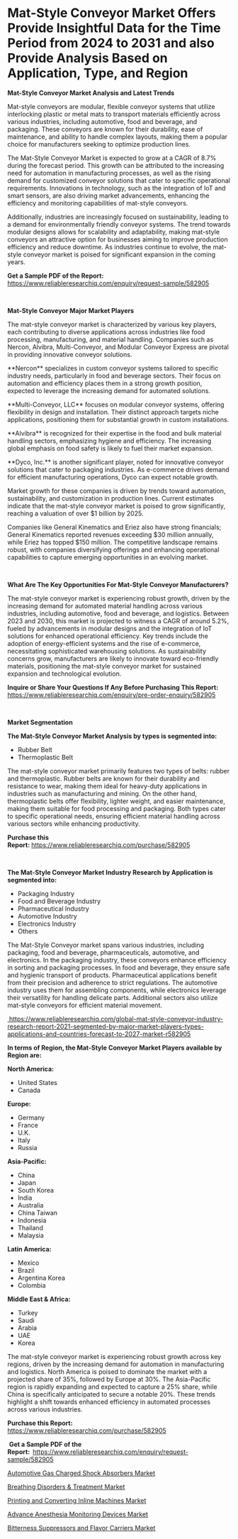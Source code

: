 <p><h1>Mat-Style Conveyor Market Offers Provide Insightful Data for the Time Period from 2024 to 2031 and also Provide Analysis Based on Application, Type, and Region</h1></p><p><strong>Mat-Style Conveyor Market Analysis and Latest Trends</strong></p>
<p><p>Mat-style conveyors are modular, flexible conveyor systems that utilize interlocking plastic or metal mats to transport materials efficiently across various industries, including automotive, food and beverage, and packaging. These conveyors are known for their durability, ease of maintenance, and ability to handle complex layouts, making them a popular choice for manufacturers seeking to optimize production lines.</p><p>The Mat-Style Conveyor Market is expected to grow at a CAGR of 8.7% during the forecast period. This growth can be attributed to the increasing need for automation in manufacturing processes, as well as the rising demand for customized conveyor solutions that cater to specific operational requirements. Innovations in technology, such as the integration of IoT and smart sensors, are also driving market advancements, enhancing the efficiency and monitoring capabilities of mat-style conveyors.</p><p>Additionally, industries are increasingly focused on sustainability, leading to a demand for environmentally friendly conveyor systems. The trend towards modular designs allows for scalability and adaptability, making mat-style conveyors an attractive option for businesses aiming to improve production efficiency and reduce downtime. As industries continue to evolve, the mat-style conveyor market is poised for significant expansion in the coming years.</p></p>
<p><strong>Get a Sample PDF of the Report:&nbsp;</strong> <a href="https://www.reliableresearchiq.com/enquiry/request-sample/582905?utm_campaign=100&utm_medium=2&utm_source=Github&utm_content=ia&utm_term=09122024&utm_id=mat-style-conveyor">https://www.reliableresearchiq.com/enquiry/request-sample/582905</a></p>
<p>&nbsp;</p>
<p><strong>Mat-Style Conveyor Major Market Players</strong></p>
<p><p>The mat-style conveyor market is characterized by various key players, each contributing to diverse applications across industries like food processing, manufacturing, and material handling. Companies such as Nercon, Alvibra, Multi-Conveyor, and Modular Conveyor Express are pivotal in providing innovative conveyor solutions.</p><p>**Nercon** specializes in custom conveyor systems tailored to specific industry needs, particularly in food and beverage sectors. Their focus on automation and efficiency places them in a strong growth position, expected to leverage the increasing demand for automated solutions.</p><p>**Multi-Conveyor, LLC** focuses on modular conveyor systems, offering flexibility in design and installation. Their distinct approach targets niche applications, positioning them for substantial growth in custom installations. </p><p>**Alvibra** is recognized for their expertise in the food and bulk material handling sectors, emphasizing hygiene and efficiency. The increasing global emphasis on food safety is likely to fuel their market expansion.</p><p>**Dyco, Inc.** is another significant player, noted for innovative conveyor solutions that cater to packaging industries. As e-commerce drives demand for efficient manufacturing operations, Dyco can expect notable growth.</p><p>Market growth for these companies is driven by trends toward automation, sustainability, and customization in production lines. Current estimates indicate that the mat-style conveyor market is poised to grow significantly, reaching a valuation of over $1 billion by 2025.</p><p>Companies like General Kinematics and Eriez also have strong financials; General Kinematics reported revenues exceeding $30 million annually, while Eriez has topped $150 million. The competitive landscape remains robust, with companies diversifying offerings and enhancing operational capabilities to capture emerging opportunities in an evolving market.</p></p>
<p>&nbsp;</p>
<p><strong>What Are The Key Opportunities For Mat-Style Conveyor Manufacturers?</strong></p>
<p><p>The mat-style conveyor market is experiencing robust growth, driven by the increasing demand for automated material handling across various industries, including automotive, food and beverage, and logistics. Between 2023 and 2030, this market is projected to witness a CAGR of around 5.2%, fueled by advancements in modular designs and the integration of IoT solutions for enhanced operational efficiency. Key trends include the adoption of energy-efficient systems and the rise of e-commerce, necessitating sophisticated warehousing solutions. As sustainability concerns grow, manufacturers are likely to innovate toward eco-friendly materials, positioning the mat-style conveyor market for sustained expansion and technological evolution.</p></p>
<p><strong>Inquire or Share Your Questions If Any Before Purchasing This Report:</strong> <a href="https://www.reliableresearchiq.com/enquiry/pre-order-enquiry/582905?utm_campaign=100&utm_medium=2&utm_source=Github&utm_content=ia&utm_term=09122024&utm_id=mat-style-conveyor">https://www.reliableresearchiq.com/enquiry/pre-order-enquiry/582905</a></p>
<p>&nbsp;</p>
<p><strong>Market Segmentation</strong></p>
<p><strong>The Mat-Style Conveyor Market Analysis by types is segmented into:</strong></p>
<p><ul><li>Rubber Belt</li><li>Thermoplastic Belt</li></ul></p>
<p><p>The mat-style conveyor market primarily features two types of belts: rubber and thermoplastic. Rubber belts are known for their durability and resistance to wear, making them ideal for heavy-duty applications in industries such as manufacturing and mining. On the other hand, thermoplastic belts offer flexibility, lighter weight, and easier maintenance, making them suitable for food processing and packaging. Both types cater to specific operational needs, ensuring efficient material handling across various sectors while enhancing productivity.</p></p>
<p><strong>Purchase this Report:&nbsp;</strong><a href="https://www.reliableresearchiq.com/purchase/582905?utm_campaign=100&utm_medium=2&utm_source=Github&utm_content=ia&utm_term=09122024&utm_id=mat-style-conveyor">https://www.reliableresearchiq.com/purchase/582905</a></p>
<p>&nbsp;</p>
<p><strong>The Mat-Style Conveyor Market Industry Research by Application is segmented into:</strong></p>
<p><ul><li>Packaging Industry</li><li>Food and Beverage Industry</li><li>Pharmaceutical Industry</li><li>Automotive Industry</li><li>Electronics Industry</li><li>Others</li></ul></p>
<p><p>The Mat-Style Conveyor market spans various industries, including packaging, food and beverage, pharmaceuticals, automotive, and electronics. In the packaging industry, these conveyors enhance efficiency in sorting and packaging processes. In food and beverage, they ensure safe and hygienic transport of products. Pharmaceutical applications benefit from their precision and adherence to strict regulations. The automotive industry uses them for assembling components, while electronics leverage their versatility for handling delicate parts. Additional sectors also utilize mat-style conveyors for efficient material movement.</p></p>
<p><a href="https://www.reliableresearchiq.com/global-mat-style-conveyor-industry-research-report-2021-segmented-by-major-market-players-types-applications-and-countries-forecast-to-2027-market-r582905?utm_campaign=100&utm_medium=2&utm_source=Github&utm_content=ia&utm_term=09122024&utm_id=mat-style-conveyor">&nbsp;https://www.reliableresearchiq.com/global-mat-style-conveyor-industry-research-report-2021-segmented-by-major-market-players-types-applications-and-countries-forecast-to-2027-market-r582905</a></p>
<p><strong>In terms of Region, the Mat-Style Conveyor Market Players available by Region are:</strong></p>
<p>
    <p> <strong> North America: </strong>
        <ul>
            <li>United States</li>
            <li>Canada</li>
        </ul>
        </p> 
    <p> <strong> Europe: </strong>
        <ul>
            <li>Germany</li>
            <li>France</li>
            <li>U.K.</li>
            <li>Italy</li>
            <li>Russia</li>
        </ul>
        </p> 
    <p> <strong> Asia-Pacific: </strong>
        <ul>
            <li>China</li>
            <li>Japan</li>
            <li>South Korea</li>
            <li>India</li>
            <li>Australia</li>
            <li>China Taiwan</li>
            <li>Indonesia</li>
            <li>Thailand</li>
            <li>Malaysia</li>
        </ul>
        </p> 
    <p> <strong> Latin America: </strong>
        <ul>
            <li>Mexico</li>
            <li>Brazil</li>
            <li>Argentina Korea</li>
            <li>Colombia</li>
        </ul>
        </p> 
    <p> <strong> Middle East & Africa: </strong>
        <ul>
            <li>Turkey</li>
            <li>Saudi</li>
            <li>Arabia</li>
            <li>UAE</li>
            <li>Korea</li>
        </ul>
    </p>
    </p>
<p><p>The mat-style conveyor market is experiencing robust growth across key regions, driven by the increasing demand for automation in manufacturing and logistics. North America is poised to dominate the market with a projected share of 35%, followed by Europe at 30%. The Asia-Pacific region is rapidly expanding and expected to capture a 25% share, while China is specifically anticipated to secure a notable 20%. These trends highlight a shift towards enhanced efficiency in automated processes across various industries.</p></p>
<p><strong>Purchase this Report: </strong><a href="https://www.reliableresearchiq.com/purchase/582905?utm_campaign=100&utm_medium=2&utm_source=Github&utm_content=ia&utm_term=09122024&utm_id=mat-style-conveyor">https://www.reliableresearchiq.com/purchase/582905</a></p>
<p>&nbsp;<strong>Get a Sample PDF of the Report:&nbsp;&nbsp;</strong><a href="https://www.reliableresearchiq.com/enquiry/request-sample/582905?utm_campaign=100&utm_medium=2&utm_source=Github&utm_content=ia&utm_term=09122024&utm_id=mat-style-conveyor">https://www.reliableresearchiq.com/enquiry/request-sample/582905</a></p>
<p><strong></strong></p>
<p><p><a href="https://www.linkedin.com/pulse/automotive-insight-dial-hexdf?utm_campaign=100&utm_medium=2&utm_source=Github&utm_content=ia&utm_term=09122024&utm_id=mat-style-conveyor">Automotive Gas Charged Shock Absorbers Market</a></p><p><a href="https://www.linkedin.com/pulse/the-sympatico-insight-9odme?utm_campaign=100&utm_medium=2&utm_source=Github&utm_content=ia&utm_term=09122024&utm_id=mat-style-conveyor">Breathing Disorders & Treatment Market</a></p><p><a href="https://www.linkedin.com/pulse/astudy-onthe-global-printing-converting-inline-machines-market-z3kwf?utm_campaign=100&utm_medium=2&utm_source=Github&utm_content=ia&utm_term=09122024&utm_id=mat-style-conveyor">Printing and Converting Inline Machines Market</a></p><p><a href="https://www.linkedin.com/pulse/advance-anesthesia-monitoring-devices-market-size-continuously-g2t7c?utm_campaign=100&utm_medium=2&utm_source=Github&utm_content=ia&utm_term=09122024&utm_id=mat-style-conveyor">Advance Anesthesia Monitoring Devices Market</a></p><p><a href="https://www.linkedin.com/pulse/compreh-proposis-fbaif?utm_campaign=100&utm_medium=2&utm_source=Github&utm_content=ia&utm_term=09122024&utm_id=mat-style-conveyor">Bitterness Suppressors and Flavor Carriers Market</a></p></p>